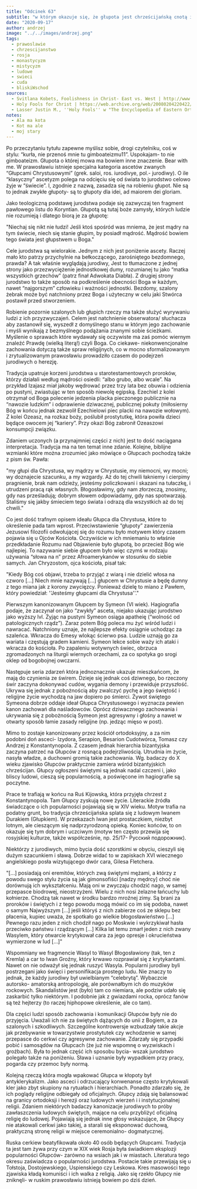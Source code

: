 ```yaml
---
title: "Odcinek 63"
subtitle: "w którym okazuje się, że głupota jest chrześcijańską cnotą i prowadzi do świętości."
date: "2020-09-17"
author: andrzej
image: "../../images/andrzej.png"
tags:
  - prawoslawie
  - chrzescijanstwo
  - rosja
  - monastycyzm
  - mistycyzm
  - ludowe
  - swieci
  - cuda
  - bliskiWschod
sources:
  - Svitlana Kobets, Foolishness in Christ- East vs. West | http://www.slavdom.com/index.php?id=21
  - Holy Fools for Christ | https://web.archive.org/web/20080204220422/http://stnicholas-billings.org/Saints/HolyFools/holyfools.htm
  - Lasser Justin M., ''Holy Fools'' w "The Encyclopedia of Eastern Orthodox Christianity"
notes:
  - Ala ma kota
  - Kot ma ale
  - moj stary
---
```


Po przeczytaniu tytułu zapewne myślisz sobie, drogi czytelniku, coś w stylu: “kurła, nie przenoś mnie tu
gimboateizmu11”. Uspokajam- to nie gimboateizm. Głupota o której mowa ma bowiem inne znaczenie. Bear with me. W prawosławiu istnieje specjalna kategoria ascetów zwanych “Głupcami Chrystusowymi” (grek. saloi, ros. iurodivye, pol.- jurodiwy). O ile “klasyczny” ascetyzm polega na odcięciu się od świata to jurodstwo celowo żyje w “świecie”. I, zgodnie z nazwą, zasadza się na robieniu głupot. Nie są to jednak zwykłe głupoty- są to głupoty dla idei, ad maiorem dei gloriam.

Jako teologiczną podstawę jurodstwa podaje się zazwyczaj ten fragment pawłowego listu do Koryntian. Głupotą są tutaj boże zamysły, których ludzie nie rozumieją i dlatego biorą je za głupotę:

"Niechaj się nikt nie łudzi! Jeśli ktoś spośród was mniema, że jest mądry na tym świecie, niech się stanie głupim, by posiadł mądrość. Mądrość bowiem tego świata jest głupstwem u Boga."

Cele jurodstwa są wielorakie. Jednym z nich jest poniżenie ascety. Raczej mało kto patrzy przychylnie na bełkoczącego, zarośniętego bezdomnego, prawda? A tak właśnie wyglądają jurodiwy, Jest to tłumaczone z jednej strony jako przezwyciężenie jednostkowej dumy, rozumianej tu jako “matka wszystkich grzechów” (patrz finał Adwokata Diabła). Z drugiej strony jurodstwo to także sposób na podkreślenie obecności Boga w każdym, nawet “najgorszym” człowieku i ważności jednostki. Bezdomy, szalony żebrak może być natchniony przez Boga i użyteczny w celu jaki Stwórca postawił przed stworzeniem.

Robienie pozornie szalonych lub głupich rzeczy ma także służyć wyrywaniu ludzi z ich przyzwyczajeń. Celem jest natchnienie obserwatora/ słuchacza aby zastanowił się, wyszedł z domyślnego stanu w którym jego zachowanie i myśli wynikają z bezmyślnego podążania znanymi sobie ścieżkami. Myślenie o sprawach które wydawały się oczywiste ma zaś pomóc wiernym znaleźć Prawdę (wielką literą!) czyli Boga. Co ciekawe- niekonwencjonalne zachowania dotyczą także spraw religijnych, co w mocno sformalizowanym i zrytualizowanym prawosławiu prowadziło czasem do podejrzeń jurodiwych o herezję.

Tradycja upatruje korzeni jurodstwa u starotestamentowych proroków, którzy działali według mądrości osiedli: “albo grubo, albo wcale”. Na przykład Izajasz miał jakoby wędrować przez trzy lata bez obuwia i odzienia po pustyni, zwiastując w ten sposób niewolę egipską. Ezechiel z kolei otrzymał od Boga polecenie jedzenia placka pieczonego publicznie na “nawozie ludzkim” i odprawienie dziwacznej, publicznej pokuty (miłosierny Bóg w końcu jednak zezwolił Ezechielowi piec placki na nawozie wołowym). Z kolei Ozeasz, na rozkaz boży, poślubił prostytutkę, która powiła dzieci będące owocem jej “kariery”. Przy okazi Bóg zabronił Ozeaszowi konsumpcji związku.

Zdaniem uczonych (a przynajmniej części z nich) jest to dość naciągana interpretacja. Tradycja ma na ten temat inne zdanie. Kolejne, biblijne wzmianki które można zrozumieć jako mówiące o Głupcach pochodzą także z pism św. Pawła:

"my głupi dla Chrystusa, wy mądrzy w Chrystusie, my niemocni, wy mocni; wy doznajecie szacunku, a my wzgardy. Aż do tej chwili łakniemy i cierpimy pragnienie, brak nam odzieży, jesteśmy policzkowani i skazani na tułaczkę, i utrudzeni pracą rąk własnych. Błogosławimy, gdy nam złorzeczą, znosimy, gdy nas prześladują; dobrym słowem odpowiadamy, gdy nas spotwarzają. Staliśmy się jakby śmieciem tego świata i odrazą dla wszystkich aż do tej chwili."

Co jest dość trafnym opisem ideału Głupca dla Chrystusa, które to określenie pada tam wprost. Przeciwstawienie “głupoty” zawierzenia Jezusowi filozofii odwołującej się do rozumu było motywem który czasem pojawia się u Ojców Kościoła. Oczywiście w ich mniemaniu to właśnie przedkładanie Rozumu nad Objawienie było głupotą, bo przecież Bóg wie najlepiej. To nazywanie siebie głupcem było więc czymś w rodzaju używania “słowa na n” przez Afroamerykanów w stosunku do siebie samych. Jan Chryzostom, ojca kościoła, pisał tak:

"Kiedy Bóg coś objawi, trzeba to przyjąć z wiarą i nie dzielić włosa na czworo [...] Niech mnie nazywają [...] głupcem w Chrystusie a będę dumny z tego miana jak z korony zwycięzcy. Ponieważ dzielę to miano z Pawłem, który powiedział: ''Jesteśmy głupcami dla Chrystusa''."

Pierwszym kanonizowanym Głupcem by Symeon (VI wiek). Hagiografia podaje, że zaczynał on jako “zwykły” asceta, niejako ukazując jurodstwo jako wyższy lvl. Żyjąc na pustyni Symeon osiąga apatheię (“wolność od patologicznych rządz”). Zaraz potem Bóg poleca mu żyć wśród ludzi i nawracać. Natchniony uznaje, że najlepsze efekty osiągnie uchodząc za szaleńca. Wkracza do Emesy wlokąc ścierwo psa. Ludzie uznają go za wariata i częstują gradem kamieni. Symeon lekce sobie waży ich ataki i wkracza do kościoła. Po zapaleniu wotywnych świec, obrzuca zgromadzonych na liturgii wiernych orzechami, za co spotyka go srogi oklep od bogobojnej owczarni.

Następuje seria zdarzeń która jednoznacznie ukazuje mieszkańcom, że mają do czynienia ze świrem. Dzieje się jednak coś dziwnego, bo rzeczony świr zaczyna dokonywać cudów, wygania demony i przewiduje przyszłość. Ukrywa się jednak z pobożnością aby zwalczyć pychę a jego świętość i religijne życie wychodzą na jaw dopiero po śmierci. Żywot świętego Symeona dobrze oddaje ideał Głupca Chrystusowego i wyznacza pewien kanon zachowań dla naśladowców. Oprócz dziwacznego zachowania i ukrywania się z pobożnością Symeon jest agresywny i głośny a nawet w otwarty sposób łamie zasady religijne (np. jedząc mięso w post).

Mimo to zostaje kanonizowany przez kościół ortodoksyjny, a za nim podobni doń asceci- Izydora, Serapion, Besarion Cudotwórca, Tomasz czy Andrzej z Konstantynopola. Z czasem jednak hierarchia bizantyjska zaczyna patrzeć na Głupców z rosnącą podejrzliwością. Utrudnia im życie, nasyła władze, a duchowni gromią takie zachowania. Wg. badaczy do X wieku zjawisko Głupców praktycznie zamiera wśród bizantyjskich chrześcijan. Głupcy ogłoszeni świętymi są jednak nadal czczeni i, jako bliscy ludowi, cieszą się popularnością, a poświęcone im hagiografie są poczytne.

Prace te trafiają w końcu na Ruś Kijowską, która przyjęła chrzest z Konstantynopola. Tam Głupcy zyskują nowe życie. Literackie źródła świadczące o ich popularności pojawiają się w XIV wieku. Motyw trafia na podatny grunt, bo tradycja chrześcijańska splata się z ludowym Iwanem Durakiem (Głupkiem). W przekazach Iwan jest prostaczkiem, niezbyt lotnym, ale cieszącym się nadprzyrodzoną opieką. Koniec końców, to on okazuje się tym dobrym i uczciwym (motyw ten często przewija się rosyjskiej kulturze, także współcześnie, np. 25/17- Русский подорожник).

Niektórzy z jurodiwych, mimo bycia dość szorstkimi w obyciu, cieszyli się dużym szacunkiem i sławą. Dobrze widać to w zapiskach XVI wiecznego angielskiego posła wizytującego dwór cara, Gilesa Fletchera.

"[...] posiadają oni eremitów, których zwą świętymi mężami, a którzy z powodu swego stylu życia są jak gimonsofiści [nadzy mędrcy] choć nie dorównują ich wykształceniu. Mają oni w zwyczaju chodzić nago, w samej przepasce biodrowej, nieostrzyżeni. Wielu z nich nosi żelazne łańcuchy lub kołnierze. Chodzą tak nawet w środku bardzo mroźnej zimy. Są brani za proroków i świętych i z tego powodu mogą mówić co im się podoba, nawet o samym Najwyższym [...] jeśli któryś z nich zabierze coś ze sklepu bez płacenia, kupiec uważa, że spotkało go wielkie błogosławieństwo [...] Pewnego razu jeden z nich chodził nago po Moskwie i wykrzykiwał hasła przeciwko państwu i rządzącym [...] Kilka lat temu zmarł jeden z nich zwany Wasylem, który otwarcie krytykował cara za jego opresje i okrucieństwa wymierzone w lud [...]"

Wspomniany we fragmencie Wasyl to Wasyl Błogosławiony (tak, ten z Kremla) a car to Iwan Groźny, który krwawo rozprawiał się z krytykantami. Nawet on nie odważył się jednak ruszyć Wasyla. Popularni jurodiwy byli postrzegani jako święci i personifikacja prostego ludu. Nie znaczy to jednak, że każdy jurodiwy był uwielbianym “celebrytą”. Wybaczcie autorsko- amatorską antropologię, ale porównałbym ich do muzyków rockowych. Skandalistów jest (było) tam co niemiara, ale podziw udało się zaskarbić tylko niektórym. I podobnie jak z gwiazdami rocka, oprócz fanów są też hejterzy (to raczej hiphopowe określenie, ale co tam).

Dla części ludzi sposób zachowania i komunikacji Głupców były nie do przyjęcia. Uważali ich nie za świętych dążących do unii z Bogiem, a za szalonych i szkodliwych. Szczególne kontrowersje wzbudzały takie akcje jak przebywanie w towarzystwie prostytutek czy wchodzenie w samej przepasce do cerkwi czy agresywne zachowanie. Zdarzały się przypadki pobić i samosądów na Głupcach (że już nie wspomnę o wyzwiskach i groźbach). Była to jednak część ich sposobu bycia- wszak jurodstwo polegało także na poniżeniu. Sława i uznanie były wypadkiem przy pracy, pogarda czy przemoc były normą.

Kolejną rzeczą która mogła wpakować Głupca w kłopoty był antyklerykalizm. Jako asceci i odrzucający konwenanse często krytykowali kler jako zbyt skupiony na rytuałach i hierarchiach. Ponadto zdarzało się, że ich poglądy religijne odbiegały od oficjalnych. Głupcy zdają się balansować na granicy ortodoksji i herezji oraz ludowych wierzeń i i instytucjonalnej religii. Zdaniem niektórych badaczy kanonizacje jurodiwych to próby zawłaszczenia ludowych świętych, mające na celu przybliżyć oficjalną religię do ludowej. Pojawiają się jednak inne głosy wskazujące, że Głupcy nie atakowali cerkwi jako takiej, a starali się eksponować duchową, praktyczną stronę religii w miejsce ceremonialno- dogmatycznej.

Ruska cerkiew beatyfikowała około 40 osób będących Głupcami. Tradycja ta jest tam żywa przy czym w XIX wiek Rosja była świadkiem eksplozji popularności Głupców- zarówno na wsiach jak i w miastach. Literatura tego okresu zaświadcza o popularności jurodstwa. Postacie takie przewijają się u Tołstoja, Dostojewskiego, Uspienskiego czy Leskowa. Kres masowości tego zjawiska kładą komuniści i ich walka z religią. Jako się rzekło Głupcy nie zniknęli- w ruskim prawosławiu istnieją bowiem po dziś dzień.
